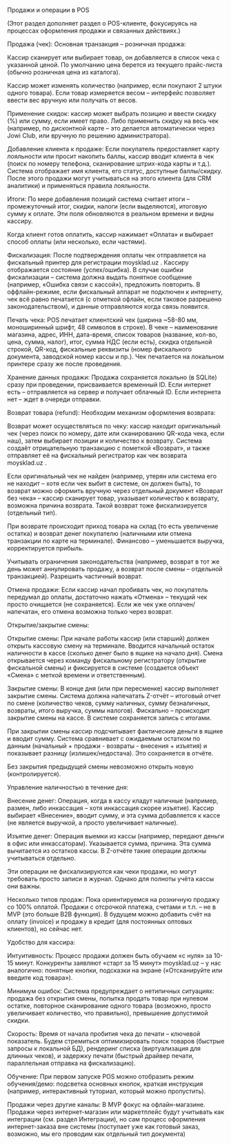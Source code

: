 Продажи и операции в POS

(Этот раздел дополняет раздел о POS-клиенте, фокусируясь на процессах оформления продажи и связанных действиях.)

Продажа (чек): Основная транзакция – розничная продажа:

Кассир сканирует или выбирает товар, он добавляется в список чека с указанной ценой. По умолчанию цена берется из текущего прайс-листа (обычно розничная цена из каталога).

Кассир может изменять количество (например, если покупают 2 штуки одного товара). Если товар измеряется весом – интерфейс позволяет ввести вес вручную или получать от весов.

Применение скидок: кассир может выбрать позицию и ввести скидку (%) или сумму, если имеет право. Либо применить скидку на весь чек (например, по дисконтной карте – это делается автоматически через Jowi Club, или вручную по решению администратора).

Добавление клиента к продаже: Если покупатель предоставляет карту лояльности или просит накопить баллы, кассир вводит клиента в чек (поиск по номеру телефона, сканирование штрих-кода карты и т.д.). Система отображает имя клиента, его статус, доступные баллы/скидку. После этого продажи могут учитываться на этого клиента (для CRM аналитики) и применяться правила лояльности.

Итоги: По мере добавления позиций система считает итоги – промежуточный итог, скидки, налоги (если выделяются), итоговую сумму к оплате. Эти поля обновляются в реальном времени и видны кассиру.

Когда клиент готов оплатить, кассир нажимает «Оплата» и выбирает способ оплаты (или несколько, если частями).

Фискализация: После подтверждения оплаты чек отправляется на фискальный принтер для регистрации
moysklad.uz
. Кассиру отображается состояние (успех/ошибка). В случае ошибки фискализации – система должна выдать понятное сообщение (например, «Ошибка связи с кассой»), предложить повторить. В оффлайн-режиме, если фискальный аппарат не подключен к интернету, чек всё равно печатается (с отметкой офлайн, если таковое разрешено законодательством), и данные отправляются когда связь появится.

Печать чека: POS печатает клиентский чек (ширина ~58-80 мм, моноширинный шрифт, 48 символов в строке). В чеке – наименование магазина, адрес, ИНН, дата-время, список товаров (название, кол-во, цена, сумма, налог), итог, сумма НДС (если есть), скидка отдельной строкой, QR-код, фискальные реквизиты (номер фискального документа, заводской номер кассы и пр.). Чек печатается на локальном принтере сразу же после проведения.

Хранение данных продажи: Продажа сохраняется локально (в SQLite) сразу при проведении, присваивается временный ID. Если интернет есть – отправляется на сервер и получает облачный ID. Если интернета нет – ждет в очереди отправки.

Возврат товара (refund): Необходим механизм оформления возврата:

Возврат может осуществляться по чеку: кассир находит оригинальный чек (через поиск по номеру, дате или сканированию QR-кода чека, если наш), затем выбирает позиции и количество к возврату. Система создаёт отрицательную транзакцию с пометкой «Возврат», и также отправляет её на фискальный регистратор как чек возврата
moysklad.uz
.

Если оригинальный чек не найден (например, утерян или система его не находит – хотя если чек выбит в системе, он должен быть), то возврат можно оформить вручную через отдельный документ «Возврат без чека» – кассир сканирует товар, указывает количество к возврату, возможна причина возврата. Такой возврат тоже фискализируется (отдельный тип).

При возврате происходит приход товара на склад (то есть увеличение остатка) и возврат денег покупателю (наличными или отмена транзакции по карте на терминале). Финансово – уменьшается выручка, корректируется прибыль.

Учитывать ограничения законодательства (например, возврат в тот же день может аннулировать продажу, а возврат после смены – отдельной транзакцией). Разрешить частичный возврат.

Отмена продажи: Если кассир начал пробивать чек, но покупатель передумал до оплаты, достаточно нажать «Отмена» – текущий чек просто очищается (не сохраняется). Если же чек уже оплачен/напечатан, его отмена возможна только через возврат.

Открытие/закрытие смены:

Открытие смены: При начале работы кассир (или старший) должен открыть кассовую смену на терминале. Вводится начальный остаток наличности в кассе (сколько денег было в ящике на начало дня). Смена открывается через команду фискальному регистратору (открытие фискальной смены) и фиксируется в системе (создается объект «Смена» с меткой времени и ответственным).

Закрытие смены: В конце дня (или при пересменке) кассир выполняет закрытие смены. Система должна напечатать Z-отчёт – итоговый отчет по смене (количество чеков, сумму наличных, сумму безналичных, возвраты, итого выручка, суммы налогов). Фискально – происходит закрытие смены на кассе. В системе сохраняется запись с итогами.

При закрытии смены кассир подсчитывает фактические деньги в ящике и вводит сумму. Система сравнивает с ожидаемым остатком по данным (начальный + продажи - возвраты - внесения + изъятия) и показывает разницу (излишек/недостача). Это сохраняется в отчёте.

Без закрытия предыдущей смены невозможно открыть новую (контролируется).

Управление наличностью в течение дня:

Внесение денег: Операция, когда в кассу кладут наличные (например, размен, либо инкассация – хотя инкассация скорее изъятие). Кассир выбирает «Внесение», вводит сумму, и эта сумма добавляется к кассе (не является выручкой, а просто увеличивает наличные).

Изъятие денег: Операция выемки из кассы (например, передают деньги в офис или инкассаторам). Указывается сумма, причина. Эта сумма вычитается из остатков кассы. В Z-отчёте такие операции должны учитываться отдельно.

Эти операции не фискализируются как чеки продажи, но могут требовать просто записи в журнал. Однако для полноты учёта кассы они важны.

Несколько типов продаж: Пока ориентируемся на розничную продажу со 100% оплатой. Продажи с отсрочкой платежа, счетами и т.п. – не в MVP (это больше B2B функция). В будущем можно добавить счёт на оплату (invoice) и продажу в кредит (для постоянных оптовых клиентов), но сейчас нет.

Удобство для кассира:

Интуитивность: Процесс продажи должен быть обучаем «с нуля» за 10-15 минут. Конкуренты заявляют «старт за 15 минут»
moysklad.uz
 – у нас аналогично: понятные кнопки, подсказки на экране («Отсканируйте или введите код товара»).

Минимум ошибок: Система предупреждает о нетипичных ситуациях: продажа без открытия смены, попытка продать товар при нулевом остатке, повторное сканирование одного товара (возможно, просто увеличивает количество, что правильно), превышение допустимой скидки.

Скорость: Время от начала пробития чека до печати – ключевой показатель. Будем стремиться оптимизировать поиск товаров (быстрые запросы к локальной БД), рендеринг списка (виртуализация для длинных чеков), и задержку печати (быстрый драйвер печати, параллельная отправка на фискализацию).

Обучение: При первом запуске POS можно отобразить режим обучения/демо: подсветка основных кнопок, краткая инструкция (например, интерактивный туториал, который можно пропустить).

Продажи через другие каналы: В MVP фокус на офлайн-магазине. Продажи через интернет-магазин или маркетплейс будут учитывать как интеграции (см. раздел Интеграции), но сам процесс оформления интернет-заказа вне системы (поступает уже как готовый заказ, возможно, мы его проводим как отдельный тип документа)